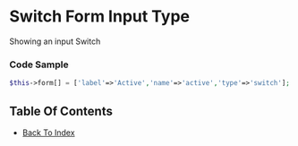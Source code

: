 # Switch Form Input Type
Showing an input Switch

### Code Sample
```php
$this->form[] = ['label'=>'Active','name'=>'active','type'=>'switch'];
```


## Table Of Contents
- [Back To Index](./index.md)
